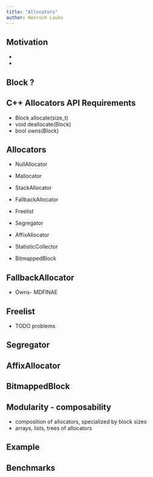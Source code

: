 ```yaml
---
title: "Allocators"
author: Henruch Lauko
---
```


## Motivation

-  
-

## Block ?

## C++ Allocators API Requirements

- Block allocate(size_t)
- void deallocate(Block)
- bool owns(Block)

## Allocators

- NullAllocator
- Mallocator
- StackAllocator

- FallbackAllocator
- Freelist
- Segregator
- AffixAllocator
- StatisticCollector
- BitmappedBlock

## FallbackAllocator

- Owns- MDFINAE

## Freelist

- TODO problems

## Segregator

## AffixAllocator

## BitmappedBlock

## Modularity - composability

- composition of allocators, specialized by block sizes
- arrays, lists, trees of allocators

## Example


## Benchmarks
